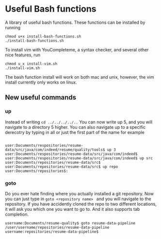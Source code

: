 # Useful Bash functions
A library of useful bash functions.  These functions can be installed by running 

``` 
chmod u+x install-bash-functions.sh
./install-bash-functions.sh
```

To install vim with YouCompleteme, a syntax checker, and several other nice features, run

```
chmod u_x install-vim.sh
./install-vim.sh
```
The bash function install will work on both mac and unix, however, the vim install currently only works on linux. 

## New useful commands

### up

Instead of writing `cd ../../../../..` You can now write up 5, and you will navigate to a directory 5 higher.  You can also navigate up to a specific derecotry by typing in all or just the first part of the name for example
```

user:Documents/respositories/resume-data/src/java/com/indeed/resume/quality/tools$ up 3
user:Documents/respositories/resume-data/src/java/com/indeed$ 
user:Documents/respositories/resume-data/src/java/com/indeed$ up src
user:Documents/repositories/resume-data/src$ 
user:Documents/repositories/resume-data/src$ up repo
user:Documents/repositories$:
```


### goto

Do you ever hate finding where you actually installed a git repository.  Now you can just type in `goto <repository name> ` and you will navigate to the repository.  If you have accidently cloned the repo to two different locations, it will ask you which one you want to go to.  And it also supports tab completion.   

```
username:Documents/resume-quality$ goto resume-data-pipeline
/user/username/repositories/resume-data-pipeline
username:repositories/resume-data-pipeline$
```
